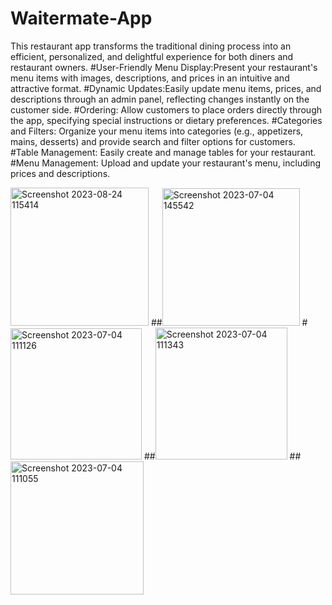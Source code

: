 # Waitermate-App

This restaurant app transforms the traditional dining process into an efficient, personalized, and delightful experience for both diners and restaurant owners. 
#User-Friendly Menu Display:Present your restaurant's menu items with images, descriptions, and prices in an intuitive and attractive format.
#Dynamic Updates:Easily update menu items, prices, and descriptions through an admin panel, reflecting changes instantly on the customer side.
#Ordering: Allow customers to place orders directly through the app, specifying special instructions or dietary preferences.
#Categories and Filters: Organize your menu items into categories (e.g., appetizers, mains, desserts) and provide search and filter options for customers.
#Table Management: Easily create and manage tables for your restaurant.
#Menu Management: Upload and update your restaurant's menu, including prices and descriptions.


<img width="221" alt="Screenshot 2023-08-24 115414" src="https://github.com/rakshabs/Waitermate-App/assets/106856727/e66b38aa-af37-46cd-9ea8-046cab9bb913">
##<img width="220" alt="Screenshot 2023-07-04 145542" src="https://github.com/rakshabs/Waitermate-App/assets/106856727/38749f0e-e7dd-4aa3-998b-0b214aadcba6">
#<img width="210" alt="Screenshot 2023-07-04 111126" src="https://github.com/rakshabs/Waitermate-App/assets/106856727/022f375e-865f-4d75-9e40-7a26bad892d0">
##<img width="211" alt="Screenshot 2023-07-04 111343" src="https://github.com/rakshabs/Waitermate-App/assets/106856727/1650d138-8cad-4ad3-b18c-577e063cc5da">
##<img width="213" alt="Screenshot 2023-07-04 111055" src="https://github.com/rakshabs/Waitermate-App/assets/106856727/4b559673-3e34-4941-a943-8eda16541aaf">

